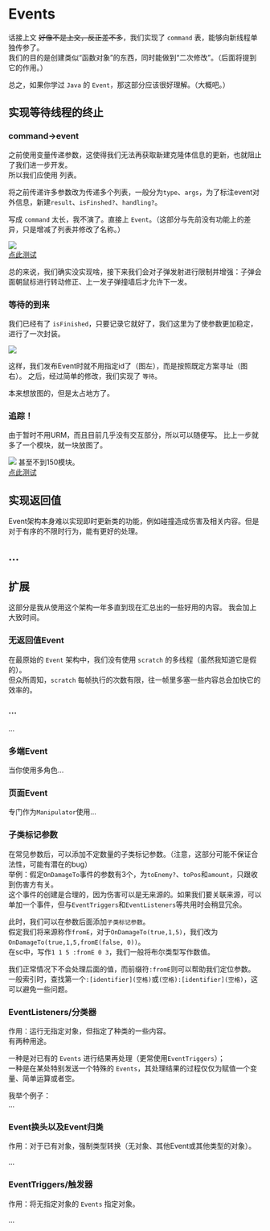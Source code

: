 # Events

话接上文 ~~好像不是上文，反正差不多~~，我们实现了 `command` 表，能够向新线程单独传参了。  
我们的目的是创建类似“函数对象”的东西，同时能做到“二次修改”。（后面将提到它的作用。）

总之，如果你学过 `Java` 的 `Event`，那这部分应该很好理解。（大概吧。）

## 实现等待线程的终止

### command->event

之前使用变量传递参数，这使得我们无法再获取新建克隆体信息的更新，也就阻止了我们进一步开发。  
所以我们应使用 列表。

将之前传递许多参数改为传递多个列表，一般分为`type`、`args`，为了标注event对外信息，新建`result`、`isFinshed?`、`handling?`。

写成 `command` 太长，我不演了。直接上 `Event`。（这部分与先前没有功能上的差异，只是增减了列表并修改了名称。）

![](../images/ea1.png)  
[点此测试](./test1.html)

总的来说，我们确实没实现啥，接下来我们会对子弹发射进行限制并增强：子弹会面朝鼠标进行转动修正、上一发子弹撞墙后才允许下一发。  

### 等待的到来

我们已经有了 `isFinished`，只要记录它就好了，我们这里为了使参数更加稳定，进行了一次封装。

![](../images/ea2.png)

这样，我们发布Event时就不用指定id了（图左），而是按照既定方案寻址（图右）。
之后，经过简单的修改，我们实现了 `等待`。

本来想放图的，但是太占地方了。

### 追踪！

由于暂时不用URM，而且目前几乎没有交互部分，所以可以随便写。
比上一步就多了一个模块，就一块放图了。

![](../images/ea3.png)
甚至不到150模块。  
[点此测试](./test2.html)

## 实现返回值

Event架构本身难以实现即时更新类的功能，例如碰撞造成伤害及相关内容。但是对于有序的不限时行为，能有更好的处理。

## ...

## 扩展

这部分是我从使用这个架构一年多直到现在汇总出的一些好用的内容。
我会加上大致时间。

### 无返回值Event

在最原始的 `Event` 架构中，我们没有使用 `scratch` 的多线程（虽然我知道它是假的）。  
但众所周知，`scratch` 每帧执行的次数有限，往一帧里多塞一些内容总会加快它的效率的。

### ...

...

### 多端Event

当你使用多角色...

### 页面Event

专门作为`Manipulator`使用...

### 子类标记参数

在常见参数后，可以添加不定数量的子类标记参数。（注意，这部分可能不保证合法性，可能有潜在的bug）  
举例：假定`OnDamageTo`事件的参数有3个，为`toEnemy?`、`toPos`和`amount`，只跟收到伤害方有关。  
这个事件的创建是合理的，因为伤害可以是无来源的。如果我们要关联来源，可以单加一个事件，但与`EventTriggers`和`EventListeners`等共用时会稍显冗余。  

此时，我们可以在参数后面添加`子类标记参数`。  
假定我们将来源称作`fromE`，对于`OnDamageTo(true,1,5)`，我们改为`OnDamageTo(true,1,5,fromE(false, 0))`。  
在sc中，写作`1 1 5 :fromE 0 3`，我们一般将布尔类型写作数值。

我们正常情况下不会处理后面的值，而前缀符`:fromE`则可以帮助我们定位参数。  
一般索引时，查找第一个`:[identifier](空格)`或`(空格):[identifier](空格)`，这可以避免一些问题。

### EventListeners/分类器
作用：运行无指定对象，但指定了种类的一些内容。  
有两种用途。  

一种是对已有的 `Events` 进行结果再处理（更常使用`EventTriggers`）；  
一种是在某处特别发送一个特殊的 `Events`，其处理结果的过程仅仅为赋值一个变量、简单运算或者空。 

我举个例子：  
...

### Event换头以及Event归类
作用：对于已有对象，强制类型转换（无对象、其他Event或其他类型的对象）。

...

### EventTriggers/触发器
作用：将无指定对象的 `Events` 指定对象。

...
